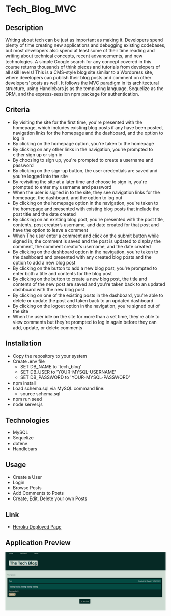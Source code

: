 # Tech_Blog_MVC

## Description
Writing about tech can be just as important as making it. Developers spend plenty of time creating new applications and debugging existing codebases, but most developers also spend at least some of their time reading and writing about technical concepts, recent advancements, and new technologies. A simple Google search for any concept covered in this course returns thousands of think pieces and tutorials from developers of all skill levels! This is a CMS-style blog site similar to a Wordpress site, where developers can publish their blog posts and comment on other developers’ posts as well. It follows the MVC paradigm in its architectural structure, using Handlebars.js as the templating language, Sequelize as the ORM, and the express-session npm package for authentication.

## Criteria
* By visiting the site for the first time, you're presented with the homepage, which includes existing blog posts if any have been posted, navigation links for the homepage and the dashboard, and the option to log in
* By clicking on the homepage option, you're taken to the homepage
* By clicking on any other links in the navigation, you're prompted to either sign up or sign in
* By choosing to sign up, you're prompted to create a username and password
* By clicking on the sign-up button, the user credentials are saved and you're logged into the site
* By revisiting the site at a later time and choose to sign in, you're prompted to enter my username and password
* When the user is signed in to the site, they see navigation links for the homepage, the dashboard, and the option to log out
* By clicking on the homepage option in the navigation, you're taken to the homepage and presented with existing blog posts that include the post title and the date created
* By clicking on an existing blog post, you're presented with the post title, contents, post creator’s username, and date created for that post and have the option to leave a comment
* When The user enter a comment and click on the submit button while signed in, the comment is saved and the post is updated to display the comment, the comment creator’s username, and the date created
* By clicking on the dashboard option in the navigation, you're taken to the dashboard and presented with any created blog posts and the option to add a new blog post
* By clicking on the button to add a new blog post, you're prompted to enter both a title and contents for the blog post
* By clicking on the button to create a new blog post, the title and contents of the new post are saved and you're taken back to an updated dashboard with the new blog post
* By clicking on one of the existing posts in the dashboard, you're able to delete or update the post and taken back to an updated dashboard
* By clicking on the logout option in the navigation, you're signed out of the site
* When the user idle on the site for more than a set time, they're able to view comments but they're prompted to log in again before they can add, update, or delete comments

## Installation
* Copy the repository to your system
* Create .env file
  - SET DB_NAME to 'tech_blog'
  - SET DB_USER to 'YOUR-MYSQL-USERNAME'
  - SET DB_PASSWORD to 'YOUR-MYSQL-PASSWORD'
* npm install
* Load schema.sql via MySQL command line:
  - source schema.sql
* npm run seed
* node server.js

## Technologies
* MySQL
* Sequelize
* dotenv
* Handlebars

## Usage
* Create a User
* Login
* Browse Posts
* Add Comments to Posts
* Create, Edit, Delete your own Posts

## Link
* [Heroku Deployed Page](https://tech-blogg-hw.herokuapp.com/)

## Application Preview
![alt text](./utils/tach-blog.png)